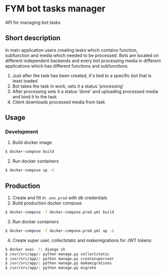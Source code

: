# FYM bot tasks manager
API for managing bot tasks

## Short description
In main application users creating tasks which contains function, subfunction and media which needed to be processed.
Bots are located on different independent backends and every bot processing media in different applications which
has different functions and subfunctions. 
1. Just after the task has been created, it's tied to a specific bot that is least loaded
2. Bot takes the task in work, sets it a status 'processing'
3. After processing sets it a status 'done' and uploading processed media and bind it to the task
4. Client downloads processed media from task

## Usage

### Development
1. Build docker image
```bash
$ docker-compose build
```
2. Run docker containers
```bash
$ docker-compose up -d
```

## Production
1. Create and fill in `.env.prod` with db credentials
2. Build production docker compose
```bash
$ docker-compose -f docker-compose.prod.yml build
```
3. Run docker containers
```bash
$ docker-compose -f docker-compose.prod.yml up -d
```
4. Create super user, collectstatic and makemigrations for JWT tokens
```bash
$ docker exec -ti django sh
$ /usr/src/app/: python manage.py collectstatic
$ /usr/src/app/: python manage.py createsuperuser
$ /usr/src/app/: python manage.py makemigrations
$ /usr/src/app/: python manage.py migrate
```
